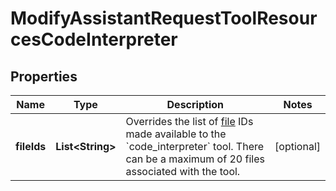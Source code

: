 # ModifyAssistantRequestToolResourcesCodeInterpreter

## Properties
Name | Type | Description | Notes
------------ | ------------- | ------------- | -------------
**fileIds** | **List&lt;String&gt;** | Overrides the list of [file](/docs/api-reference/files) IDs made available to the &#x60;code_interpreter&#x60; tool. There can be a maximum of 20 files associated with the tool.  |  [optional]
